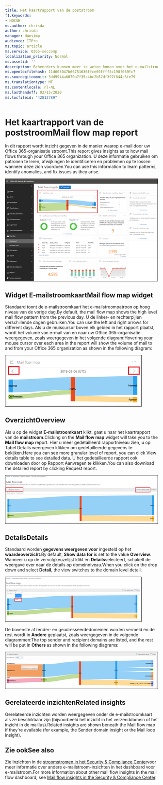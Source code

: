 ```yaml
---
title: Het kaartrapport van de poststroom
f1.keywords:
- NOCSH
ms.author: chrisda
author: chrisda
manager: dansimp
audience: ITPro
ms.topic: article
ms.service: O365-seccomp
localization_priority: Normal
ms.assetid: ''
description: Beheerders kunnen meer te weten komen over het e-mailstroomkaartrapport in het dashboard voor e-mailstroom in het Security & Compliance Center.
ms.openlocfilehash: 11d605047b66751636ffce69ffff5c198f039fc7
ms.sourcegitcommit: 3dd9944a6070a7f35c4bc2b57df397f844c3fe79
ms.translationtype: MT
ms.contentlocale: nl-NL
ms.lasthandoff: 02/15/2020
ms.locfileid: "42812789"
---
```

# <a name="mail-flow-map-report"></a><span data-ttu-id="b6e23-103">Het kaartrapport van de poststroom</span><span class="sxs-lookup"><span data-stu-id="b6e23-103">Mail flow map report</span></span>

<span data-ttu-id="b6e23-104">In dit rapport wordt inzicht gegeven in de manier waarop e-mail door uw Office 365-organisatie stroomt.</span><span class="sxs-lookup"><span data-stu-id="b6e23-104">This report gives insights as to how mail flows through your Office 365 organization.</span></span> <span data-ttu-id="b6e23-105">U deze informatie gebruiken om patronen te leren, afwijkingen te identificeren en problemen op te lossen wanneer deze zich voordoen.</span><span class="sxs-lookup"><span data-stu-id="b6e23-105">You can use this information to learn patterns, identify anomalies, and fix issues as they arise.</span></span>

![Het rapport E-mailstroomkaart in het dashboard voor e-mailstroom in het Security & Compliance Center](../../media/mail-flow-map-selected.png)

## <a name="mail-flow-map-widget"></a><span data-ttu-id="b6e23-107">Widget E-mailstroomkaart</span><span class="sxs-lookup"><span data-stu-id="b6e23-107">Mail flow map widget</span></span>

<span data-ttu-id="b6e23-108">Standaard toont de e-mailstroomkaart het e-mailstroompatroon op hoog niveau van de vorige dag.</span><span class="sxs-lookup"><span data-stu-id="b6e23-108">By default, the mail flow map shows the high level mail flow pattern from the previous day.</span></span> <span data-ttu-id="b6e23-109">U de linker- en rechterpijlen verschillende dagen gebruiken.</span><span class="sxs-lookup"><span data-stu-id="b6e23-109">You can use the left and right arrows for different days.</span></span> <span data-ttu-id="b6e23-110">Als u de muiscursor boven elk gebied in het rapport plaatst, wordt het volume van e-mail van en naar uw Office 365-organisatie weergegeven, zoals weergegeven in het volgende diagram:</span><span class="sxs-lookup"><span data-stu-id="b6e23-110">Hovering your mouse cursor over each area in the report will show the volume of mail to and from your Office 365 organization as shown in the following diagram:</span></span>

![Pijlen links en rechts in het widget Map voor de stroom van e-mail](../../media/mail-flow-map-widget.png)

## <a name="overview"></a><span data-ttu-id="b6e23-112">Overzicht</span><span class="sxs-lookup"><span data-stu-id="b6e23-112">Overview</span></span>

<span data-ttu-id="b6e23-113">Als u op de widget **E-mailstroomkaart** klikt, gaat u naar het kaartrapport van de **mailstroom.**</span><span class="sxs-lookup"><span data-stu-id="b6e23-113">Clicking on the **Mail flow map** widget will take you to the **Mail flow map** report.</span></span> <span data-ttu-id="b6e23-114">Hier u meer gedetailleerd rapportniveau zien, u op Tabel Details weergeven klikken om gedetailleerde gegevens te bekijken.</span><span class="sxs-lookup"><span data-stu-id="b6e23-114">Here you can see more granular level of report, you can click View details table to see detailed data.</span></span> <span data-ttu-id="b6e23-115">U het gedetailleerde rapport ook downloaden door op Rapport Aanvragen te klikken.</span><span class="sxs-lookup"><span data-stu-id="b6e23-115">You can also download the detailed report by clicking Request report.</span></span>

![Overzichtsweergave in het rapport E-mailstroomkaart](../../media/mail-flow-map-overview.png)

## <a name="details"></a><span data-ttu-id="b6e23-117">Details</span><span class="sxs-lookup"><span data-stu-id="b6e23-117">Details</span></span>

<span data-ttu-id="b6e23-118">Standaard worden **gegevens weergeven voor** ingesteld op het **waardeoverzicht**.</span><span class="sxs-lookup"><span data-stu-id="b6e23-118">By default, **Show data for** is set to the value **Overview**.</span></span> <span data-ttu-id="b6e23-119">Wanneer u op de vervolgkeuzelijst klikt en **Details**selecteert, schakelt de weergave over naar de details op domeinniveau.</span><span class="sxs-lookup"><span data-stu-id="b6e23-119">When you click on the drop down and select **Detail**, the view switches to the domain level detail.</span></span>

![Detail selecteren in Gegevens weergeven voor in overzichtsweergave in het rapport E-mailstroomkaart](../../media/mail-flow-map-select-detail.png)

<span data-ttu-id="b6e23-121">De bovenste afzender- en geadresseerdedomeinen worden vermeld en de rest wordt in **Andere** geplaatst, zoals weergegeven in de volgende diagrammen:</span><span class="sxs-lookup"><span data-stu-id="b6e23-121">The top sender and recipient domains are listed, and the rest will be put in **Others** as shown in the following diagrams:</span></span>

![Detailsweergave in het rapport E-mailstroomkaart](../../media/mail-flow-map-detail.png)

## <a name="related-insights"></a><span data-ttu-id="b6e23-123">Gerelateerde inzichten</span><span class="sxs-lookup"><span data-stu-id="b6e23-123">Related insights</span></span>

<span data-ttu-id="b6e23-124">Gerelateerde inzichten worden weergegeven onder de e-mailstroomkaart als ze beschikbaar zijn (bijvoorbeeld het inzicht in het verzenddomein of het inzicht in de maillus).</span><span class="sxs-lookup"><span data-stu-id="b6e23-124">Related insights are shown beneath the Mail flow map if they're available (for example, the Sender domain insight or the Mail loop insight).</span></span>

## <a name="see-also"></a><span data-ttu-id="b6e23-125">Zie ook</span><span class="sxs-lookup"><span data-stu-id="b6e23-125">See also</span></span>

<span data-ttu-id="b6e23-126">Zie Inzichten in de [stroomstromen in het Security & Compliance Center](mail-flow-insights-v2.md)voor meer informatie over andere e-mailstroom-inzichten in het dashboard voor e-mailstroom.</span><span class="sxs-lookup"><span data-stu-id="b6e23-126">For more information about other mail flow insights in the mail flow dashboard, see [Mail flow insights in the Security & Compliance Center](mail-flow-insights-v2.md).</span></span>
